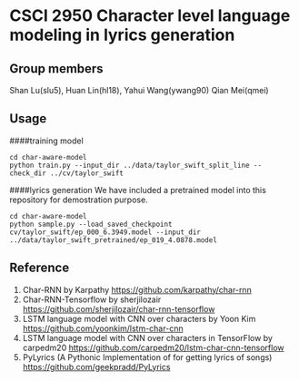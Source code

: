 # CSCI 2950 Character level language modeling in lyrics generation

## Group members
Shan Lu(slu5), Huan Lin(hl18), Yahui Wang(ywang90) Qian Mei(qmei)

## Usage
####training model
```shell
cd char-aware-model
python train.py --input_dir ../data/taylor_swift_split_line --check_dir ../cv/taylor_swift
```

####lyrics generation
We have included a pretrained model into this repository for demostration purpose.
```shell
cd char-aware-model
python sample.py --load_saved_checkpoint cv/taylor_swift/ep_000_6.3949.model --input_dir ../data/taylor_swift_pretrained/ep_019_4.0878.model
```

## Reference
1. Char-RNN by Karpathy
https://github.com/karpathy/char-rnn
2. Char-RNN-Tensorflow by sherjilozair
https://github.com/sherjilozair/char-rnn-tensorflow
3. LSTM language model with CNN over characters by Yoon Kim
https://github.com/yoonkim/lstm-char-cnn
4. LSTM language model with CNN over characters in TensorFlow by carpedm20
https://github.com/carpedm20/lstm-char-cnn-tensorflow
5. PyLyrics (A Pythonic Implementation of for getting lyrics of songs)
https://github.com/geekpradd/PyLyrics
